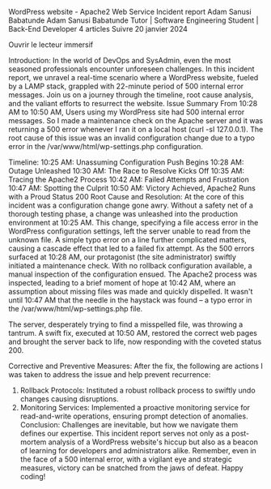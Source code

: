 
WordPress website - Apache2 Web Service Incident report
Adam Sanusi Babatunde
Adam Sanusi Babatunde
Tutor | Software Engineering Student | Back-End Developer
4 articles 
Suivre
20 janvier 2024

Ouvrir le lecteur immersif

Introduction:
In the world of DevOps and SysAdmin, even the most seasoned professionals encounter unforeseen challenges. In this incident report, we unravel a real-time scenario where a WordPress website, fueled by a LAMP stack, grappled with 22-minute period of 500 internal error messages. Join us on a journey through the timeline, root cause analysis, and the valiant efforts to resurrect the website.
Issue Summary 
From 10:28 AM to 10:50 AM, Users using my WordPress site had 500 internal error messages. So I made a maintenance check on the Apache server and it was returning a 500 error whenever I ran it on a local host (curl -sI 127.0.0.1).
The root cause of this issue was an invalid configuration change due to a typo error in the /var/www/html/wp-settings.php configuration.

Timeline:
10:25 AM: Unassuming Configuration Push Begins
10:28 AM: Outage Unleashed
10:30 AM: The Race to Resolve Kicks Off
10:35 AM: Tracing the Apache2 Process
10:42 AM: Failed Attempts and Frustration
10:47 AM: Spotting the Culprit
10:50 AM: Victory Achieved, Apache2 Runs with a Proud Status 200
Root Cause and Resolution:
At the core of this incident was a configuration change gone awry. Without a safety net of a thorough testing phase, a change was unleashed into the production environment at 10:25 AM. This change, specifying a file access error in the WordPress configuration settings, left the server unable to read from the unknown file. A simple typo error on a line further complicated matters, causing a cascade effect that led to a failed fix attempt.
As the 500 errors surfaced at 10:28 AM, our protagonist (the site administrator) swiftly initiated a maintenance check. With no rollback configuration available, a manual inspection of the configuration ensued. The Apache2 process was inspected, leading to a brief moment of hope at 10:42 AM, where an assumption about missing files was made and quickly dispelled.
It wasn't until 10:47 AM that the needle in the haystack was found – a typo error in the /var/www/html/wp-settings.php file. 

The server, desperately trying to find a misspelled file, was throwing a tantrum. A swift fix, executed at 10:50 AM, restored the correct web pages and brought the server back to life, now responding with the coveted status 200.

Corrective and Preventive Measures:
After the fix, the following are actions I was taken to address the issue and help prevent recurrence:
1. Rollback Protocols: Instituted a robust rollback process to swiftly undo changes causing disruptions.
2. Monitoring Services: Implemented a proactive monitoring service for read-and-write operations, ensuring prompt detection of anomalies.
Conclusion:
Challenges are inevitable, but how we navigate them defines our expertise. This incident report serves not only as a post-mortem analysis of a WordPress website's hiccup but also as a beacon of learning for developers and administrators alike. Remember, even in the face of a 500 internal error, with a vigilant eye and strategic measures, victory can be snatched from the jaws of defeat. Happy coding!

